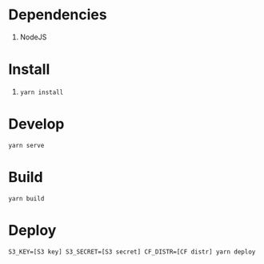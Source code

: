 # Dependencies
1. NodeJS

# Install
1. `yarn install`

# Develop
`yarn serve`

# Build
`yarn build`

# Deploy
`S3_KEY=[S3 key] S3_SECRET=[S3 secret] CF_DISTR=[CF distr] yarn deploy`